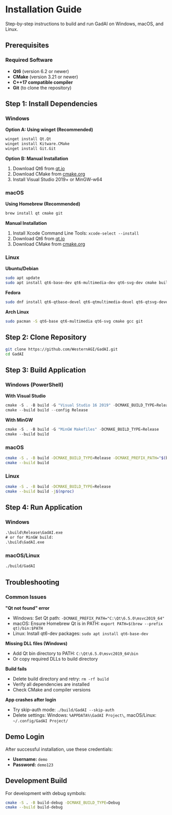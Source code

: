 # Installation Guide

Step-by-step instructions to build and run GadAI on Windows, macOS, and Linux.

## Prerequisites

### Required Software
- **Qt6** (version 6.2 or newer)
- **CMake** (version 3.21 or newer)  
- **C++17 compatible compiler**
- **Git** (to clone the repository)

## Step 1: Install Dependencies

### Windows

**Option A: Using winget (Recommended)**
```cmd
winget install Qt.Qt
winget install Kitware.CMake
winget install Git.Git
```

**Option B: Manual Installation**
1. Download Qt6 from [qt.io](https://www.qt.io/download)
2. Download CMake from [cmake.org](https://cmake.org/download/)
3. Install Visual Studio 2019+ or MinGW-w64

### macOS

**Using Homebrew (Recommended)**
```bash
brew install qt cmake git
```

**Manual Installation**
1. Install Xcode Command Line Tools: `xcode-select --install`
2. Download Qt6 from [qt.io](https://www.qt.io/download)
3. Download CMake from [cmake.org](https://cmake.org/download/)

### Linux

**Ubuntu/Debian**
```bash
sudo apt update
sudo apt install qt6-base-dev qt6-multimedia-dev qt6-svg-dev cmake build-essential git
```

**Fedora**
```bash
sudo dnf install qt6-qtbase-devel qt6-qtmultimedia-devel qt6-qtsvg-devel cmake gcc-c++ git
```

**Arch Linux**
```bash
sudo pacman -S qt6-base qt6-multimedia qt6-svg cmake gcc git
```

## Step 2: Clone Repository

```bash
git clone https://github.com/WesternAGI/GadAI.git
cd GadAI
```

## Step 3: Build Application

### Windows (PowerShell)

**With Visual Studio**
```powershell
cmake -S . -B build -G "Visual Studio 16 2019" -DCMAKE_BUILD_TYPE=Release
cmake --build build --config Release
```

**With MinGW**
```powershell
cmake -S . -B build -G "MinGW Makefiles" -DCMAKE_BUILD_TYPE=Release
cmake --build build
```

### macOS
```bash
cmake -S . -B build -DCMAKE_BUILD_TYPE=Release -DCMAKE_PREFIX_PATH="$(brew --prefix qt)"
cmake --build build
```

### Linux
```bash
cmake -S . -B build -DCMAKE_BUILD_TYPE=Release
cmake --build build -j$(nproc)
```

## Step 4: Run Application

### Windows
```cmd
.\build\Release\GadAI.exe
# or for MinGW build:
.\build\GadAI.exe
```

### macOS/Linux
```bash
./build/GadAI
```

## Troubleshooting

### Common Issues

**"Qt not found" error**
- Windows: Set Qt path: `-DCMAKE_PREFIX_PATH="C:\Qt\6.5.0\msvc2019_64"`
- macOS: Ensure Homebrew Qt is in PATH: `export PATH=$(brew --prefix qt)/bin:$PATH`
- Linux: Install qt6-dev packages: `sudo apt install qt6-base-dev`

**Missing DLL files (Windows)**
- Add Qt bin directory to PATH: `C:\Qt\6.5.0\msvc2019_64\bin`
- Or copy required DLLs to build directory

**Build fails**
- Delete build directory and retry: `rm -rf build`
- Verify all dependencies are installed
- Check CMake and compiler versions

**App crashes after login**
- Try skip-auth mode: `./build/GadAI --skip-auth`
- Delete settings: Windows: `%APPDATA%\GadAI Project\`, macOS/Linux: `~/.config/GadAI Project/`

## Demo Login

After successful installation, use these credentials:
- **Username:** `demo`
- **Password:** `demo123`

## Development Build

For development with debug symbols:
```bash
cmake -S . -B build-debug -DCMAKE_BUILD_TYPE=Debug
cmake --build build-debug
```
